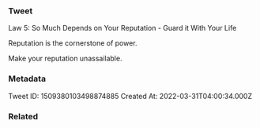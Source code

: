 ### Tweet
Law 5: So Much Depends on Your Reputation - Guard it With Your Life

Reputation is the cornerstone of power.

Make your reputation unassailable.

### Metadata
Tweet ID: 1509380103498874885
Created At: 2022-03-31T04:00:34.000Z

### Related

